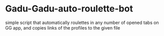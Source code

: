 # Gadu-Gadu-auto-roulette-bot
simple script that automatically roulettes in any number of opened tabs on GG app, and copies links of the  profiles to the given file
